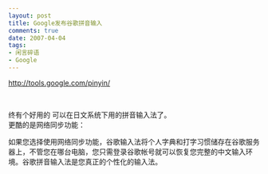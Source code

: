 ```yaml
---
layout: post
title: Google发布谷歌拼音输入
comments: true
date: 2007-04-04
tags:
- 闲言碎语
- Google
---
```


<p><a href="http://tools.google.com/pinyin/">http://tools.google.com/pinyin/</a></p>
<p> </p>
<p>终有个好用的 可以在日文系统下用的拼音输入法了。<br />更酷的是网络同步功能：</p>
<p>如果您选择使用网络同步功能，谷歌输入法将个人字典和打字习惯储存在谷歌服务器上，不管您在哪台电脑，您只需登录谷歌帐号就可以恢复您完整的中文输入环境。谷歌拼音输入法是您真正的个性化的输入法。</p>				
